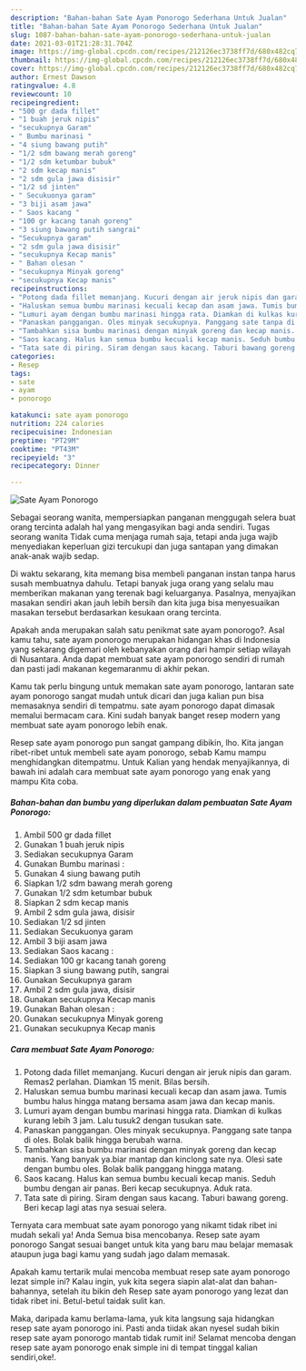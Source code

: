```yaml
---
description: "Bahan-bahan Sate Ayam Ponorogo Sederhana Untuk Jualan"
title: "Bahan-bahan Sate Ayam Ponorogo Sederhana Untuk Jualan"
slug: 1087-bahan-bahan-sate-ayam-ponorogo-sederhana-untuk-jualan
date: 2021-03-01T21:28:31.704Z
image: https://img-global.cpcdn.com/recipes/212126ec3738ff7d/680x482cq70/sate-ayam-ponorogo-foto-resep-utama.jpg
thumbnail: https://img-global.cpcdn.com/recipes/212126ec3738ff7d/680x482cq70/sate-ayam-ponorogo-foto-resep-utama.jpg
cover: https://img-global.cpcdn.com/recipes/212126ec3738ff7d/680x482cq70/sate-ayam-ponorogo-foto-resep-utama.jpg
author: Ernest Dawson
ratingvalue: 4.8
reviewcount: 10
recipeingredient:
- "500 gr dada fillet"
- "1 buah jeruk nipis"
- "secukupnya Garam"
- " Bumbu marinasi "
- "4 siung bawang putih"
- "1/2 sdm bawang merah goreng"
- "1/2 sdm ketumbar bubuk"
- "2 sdm kecap manis"
- "2 sdm gula jawa disisir"
- "1/2 sd jinten"
- " Secukuonya garam"
- "3 biji asam jawa"
- " Saos kacang "
- "100 gr kacang tanah goreng"
- "3 siung bawang putih sangrai"
- "Secukupnya garam"
- "2 sdm gula jawa disisir"
- "secukupnya Kecap manis"
- " Bahan olesan "
- "secukupnya Minyak goreng"
- "secukupnya Kecap manis"
recipeinstructions:
- "Potong dada fillet memanjang. Kucuri dengan air jeruk nipis dan garam. Remas2 perlahan. Diamkan 15 menit. Bilas bersih."
- "Haluskan semua bumbu marinasi kecuali kecap dan asam jawa. Tumis bumbu halus hingga matang bersama asam jawa dan kecap manis."
- "Lumuri ayam dengan bumbu marinasi hingga rata. Diamkan di kulkas kurang lebih 3 jam. Lalu tusuk2 dengan tusukan sate."
- "Panaskan panggangan. Oles minyak secukupnya. Panggang sate tanpa di oles. Bolak balik hingga berubah warna."
- "Tambahkan sisa bumbu marinasi dengan minyak goreng dan kecap manis. Yang banyak ya.biar mantap dan kinclong sate nya. Olesi sate dengan bumbu oles. Bolak balik panggang hingga matang."
- "Saos kacang. Halus kan semua bumbu kecuali kecap manis. Seduh bumbu dengan air panas. Beri kecap secukupnya. Aduk rata."
- "Tata sate di piring. Siram dengan saus kacang. Taburi bawang goreng. Beri kecap lagi atas nya sesuai selera."
categories:
- Resep
tags:
- sate
- ayam
- ponorogo

katakunci: sate ayam ponorogo 
nutrition: 224 calories
recipecuisine: Indonesian
preptime: "PT29M"
cooktime: "PT43M"
recipeyield: "3"
recipecategory: Dinner

---
```



![Sate Ayam Ponorogo](https://img-global.cpcdn.com/recipes/212126ec3738ff7d/680x482cq70/sate-ayam-ponorogo-foto-resep-utama.jpg)

Sebagai seorang wanita, mempersiapkan panganan menggugah selera buat orang tercinta adalah hal yang mengasyikan bagi anda sendiri. Tugas seorang  wanita Tidak cuma menjaga rumah saja, tetapi anda juga wajib menyediakan keperluan gizi tercukupi dan juga santapan yang dimakan anak-anak wajib sedap.

Di waktu  sekarang, kita memang bisa membeli panganan instan tanpa harus susah membuatnya dahulu. Tetapi banyak juga orang yang selalu mau memberikan makanan yang terenak bagi keluarganya. Pasalnya, menyajikan masakan sendiri akan jauh lebih bersih dan kita juga bisa menyesuaikan masakan tersebut berdasarkan kesukaan orang tercinta. 



Apakah anda merupakan salah satu penikmat sate ayam ponorogo?. Asal kamu tahu, sate ayam ponorogo merupakan hidangan khas di Indonesia yang sekarang digemari oleh kebanyakan orang dari hampir setiap wilayah di Nusantara. Anda dapat membuat sate ayam ponorogo sendiri di rumah dan pasti jadi makanan kegemaranmu di akhir pekan.

Kamu tak perlu bingung untuk memakan sate ayam ponorogo, lantaran sate ayam ponorogo sangat mudah untuk dicari dan juga kalian pun bisa memasaknya sendiri di tempatmu. sate ayam ponorogo dapat dimasak memalui bermacam cara. Kini sudah banyak banget resep modern yang membuat sate ayam ponorogo lebih enak.

Resep sate ayam ponorogo pun sangat gampang dibikin, lho. Kita jangan ribet-ribet untuk membeli sate ayam ponorogo, sebab Kamu mampu menghidangkan ditempatmu. Untuk Kalian yang hendak menyajikannya, di bawah ini adalah cara membuat sate ayam ponorogo yang enak yang mampu Kita coba.

<!--inarticleads1-->

##### Bahan-bahan dan bumbu yang diperlukan dalam pembuatan Sate Ayam Ponorogo:

1. Ambil 500 gr dada fillet
1. Gunakan 1 buah jeruk nipis
1. Sediakan secukupnya Garam
1. Gunakan  Bumbu marinasi :
1. Gunakan 4 siung bawang putih
1. Siapkan 1/2 sdm bawang merah goreng
1. Gunakan 1/2 sdm ketumbar bubuk
1. Siapkan 2 sdm kecap manis
1. Ambil 2 sdm gula jawa, disisir
1. Sediakan 1/2 sd jinten
1. Sediakan  Secukuonya garam
1. Ambil 3 biji asam jawa
1. Sediakan  Saos kacang :
1. Sediakan 100 gr kacang tanah goreng
1. Siapkan 3 siung bawang putih, sangrai
1. Gunakan Secukupnya garam
1. Ambil 2 sdm gula jawa, disisir
1. Gunakan secukupnya Kecap manis
1. Gunakan  Bahan olesan :
1. Gunakan secukupnya Minyak goreng
1. Gunakan secukupnya Kecap manis




<!--inarticleads2-->

##### Cara membuat Sate Ayam Ponorogo:

1. Potong dada fillet memanjang. Kucuri dengan air jeruk nipis dan garam. Remas2 perlahan. Diamkan 15 menit. Bilas bersih.
1. Haluskan semua bumbu marinasi kecuali kecap dan asam jawa. Tumis bumbu halus hingga matang bersama asam jawa dan kecap manis.
1. Lumuri ayam dengan bumbu marinasi hingga rata. Diamkan di kulkas kurang lebih 3 jam. Lalu tusuk2 dengan tusukan sate.
1. Panaskan panggangan. Oles minyak secukupnya. Panggang sate tanpa di oles. Bolak balik hingga berubah warna.
1. Tambahkan sisa bumbu marinasi dengan minyak goreng dan kecap manis. Yang banyak ya.biar mantap dan kinclong sate nya. Olesi sate dengan bumbu oles. Bolak balik panggang hingga matang.
1. Saos kacang. Halus kan semua bumbu kecuali kecap manis. Seduh bumbu dengan air panas. Beri kecap secukupnya. Aduk rata.
1. Tata sate di piring. Siram dengan saus kacang. Taburi bawang goreng. Beri kecap lagi atas nya sesuai selera.




Ternyata cara membuat sate ayam ponorogo yang nikamt tidak ribet ini mudah sekali ya! Anda Semua bisa mencobanya. Resep sate ayam ponorogo Sangat sesuai banget untuk kita yang baru mau belajar memasak ataupun juga bagi kamu yang sudah jago dalam memasak.

Apakah kamu tertarik mulai mencoba membuat resep sate ayam ponorogo lezat simple ini? Kalau ingin, yuk kita segera siapin alat-alat dan bahan-bahannya, setelah itu bikin deh Resep sate ayam ponorogo yang lezat dan tidak ribet ini. Betul-betul taidak sulit kan. 

Maka, daripada kamu berlama-lama, yuk kita langsung saja hidangkan resep sate ayam ponorogo ini. Pasti anda tiidak akan nyesel sudah bikin resep sate ayam ponorogo mantab tidak rumit ini! Selamat mencoba dengan resep sate ayam ponorogo enak simple ini di tempat tinggal kalian sendiri,oke!.

